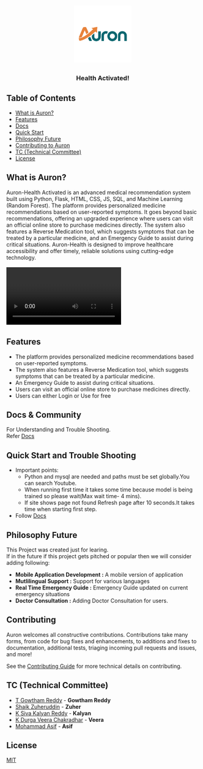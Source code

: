 <h1 align="center"><img src="https://raw.githubusercontent.com/Shaik-Zuher/Auron/refs/heads/main/static/Faviicon/trace.svg" width=150px></h1>
<h3 align="center">
  Health Activated!
</h3>

## Table of Contents
* [What is Auron?](#What-is-Auron?)
* [Features](#Features)
* [Docs](#docs--community)
* [Quick Start](#Quick-Start)
* [Philosophy Future](#Philosophy-Future)
* [Contributing to Auron](#Contributing)
* [TC (Technical Committee)](#tc-technical-committee)
* [License](#license)

## What is Auron?
Auron-Health Activated is an advanced medical recommendation system built using Python, Flask, HTML, CSS, JS, SQL, and Machine Learning (Random Forest).
The platform provides personalized medicine recommendations based on user-reported symptoms.
It goes beyond basic recommendations, offering an upgraded experience where users can visit an official online store to purchase medicines directly.
The system also features a Reverse Medication tool, which suggests symptoms that can be treated by a particular medicine, and an Emergency Guide to assist during critical situations.
Auron-Health is designed to improve healthcare accessibility and offer timely, reliable solutions using cutting-edge technology.
<br>
<br>
<video src="https://github.com/user-attachments/assets/79ad04a3-79ba-4d07-9c9d-f7d324fbeb75">

## Features
 - The platform provides personalized medicine recommendations based on user-reported symptoms.
 - The system also features a Reverse Medication tool, which suggests symptoms that can be treated by a particular medicine.
 - An Emergency Guide to assist during critical situations.
 - Users can visit an official online store to purchase medicines directly.
 - Users can either Login or Use for free

## Docs & Community
For Understanding and Trouble Shooting.<br>Refer
[Docs](https://github.com/Shaik-Zuher/Auron/blob/main/matter.md)
## Quick Start and Trouble Shooting
 - Important points:
   - Python and mysql are needed and paths must be set globally.You can search Youtube.
   - When running first time it takes some time because model is being trained so please wait(Max wait time- 4 mins).
   - If site shows page not found  Refresh page after 10 seconds.It takes time when starting first step.
 - Follow [Docs](https://github.com/Shaik-Zuher/Auron/blob/main/matter.md)
## Philosophy Future
This Project was created just for learing.<br>
If in the future if this project gets pitched or popular then we will consider adding following:<br>
 - **Mobile Application Development :** A mobile version of application
 - **Mutlilingual Support           :** Support for various languages
 - **Real Time Emergency Guide      :** Emergency Guide updated on current emergency situations
 - **Doctor Consultation            :** Adding Doctor Consultation for users.
## Contributing

Auron welcomes all constructive contributions. Contributions take many forms,
from code for bug fixes and enhancements, to additions and fixes to documentation, additional
tests, triaging incoming pull requests and issues, and more!

See the [Contributing Guide](https://github.com/Shaik-Zuher/Auron/blob/main/Contributing.md) for more technical details on contributing.

## TC (Technical Committee)

* [T Gowtham Reddy](https://github.com/TAMALAMPUDISRIGOWTHAMREDDY) - **Gowtham Reddy**
* [Shaik Zuheruddin](https://github.com/Shaik-Zuher) - **Zuher**
* [K Siva Kalyan Reddy](https://github.com/sivakalyan9650) - **Kalyan**
* [K Durga Veera Chakradhar](https://github.com/chakriveera) - **Veera**
* [Mohammad Asif](https://github.com/mdasif08) - **Asif**

## License
   [MIT](https://github.com/Shaik-Zuher/Auron/blob/main/LICENSE) 
